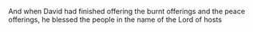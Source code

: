 And when David had finished offering the burnt offerings and the peace offerings, he blessed the people in the name of the Lord of hosts
